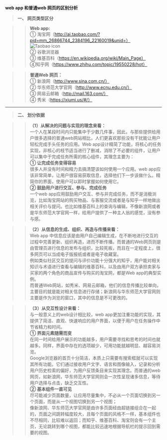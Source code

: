**web app 和普通web 网页的区别分析**  
  
  
>**一、	网页类型区分**  
  
>>**Web  app:**     
①	淘宝网（http://ai.taobao.com/?pid=mm_26866744_2384196_22160019&unid=）  
![Taobao icon](D:\one\10154507114\image)  
②	谷歌浏览器  
③	维基百科（https://en.wikipedia.org/wiki/Main_Page）  
④知乎网（https://www.zhihu.com/topic/19550228/hot）  
  
    
>>**普通Web 网页：**  
①	新浪网（http://www.sina.com.cn/）  
②	华东师范大学官网（http://www.ecnu.edu.cn/）  
③	网易云邮箱（http://mail.163.com/）  
④	秀米（https://xiumi.us/#/）  
   
     
   
 
 ---------------------------------------------------------------------------------------------------------------------------------------
  >**二、	划分依据**
    
    
  >>**（1）从解决的问题与实现的理念来看：**  
  一个人在某段时间内只能集中于少数几件事，因此，与那些提供给用户很多选择的普通web网站相比，人们更喜欢那些没有干扰能让用户轻松完成手头任务的应用。Web app设计精简了功能，将核心的任务实现，非核心的枝节适当进行了删减，消除了不必要的组件，让用户可以集中于完成任务所需的核心组件，其理念主要为：  
  **①	让完成任务变得容易**  
  很多人并没有时间和精力去搞清楚该如何使用一个应用。web app应该非常简单，让用户很容易获取信息，选择他们下一步该做什么。精简你的界面，使用户可以即时掌握如何使用它。  
  **②	鼓励用户进行交互、参与、完成任务**  
  一个web app应用鼓励用户交互、参与并完成任务，而不是消极浏览，比如淘宝网站的购买物品、与客服交流或者是与知乎一样地做出相关评价与提问。也比如维基百科上的查询与编辑，不像新浪网或者是华东师范大学官网一样，给用户提供了一种主人翁的感觉，没有参与感。  
    
 >>**（2）从信息的生成、组织、再造与传播来看：**  
 Web app 中信息应该是由用户自己编辑生成，在不断地进行交互的过程中完善更新、组织再造，进而不断传播。而普通的Web网页则是由管理员进行信息的发布与组织，比较死板，而且在一定程度上，很多网页可以当成电子版报纸或者是电子收藏室。  
 例如类似社区交互的提问与评价功能十分强大的知乎，用户能对相关知识与术语进行查看与编辑的维基百科，以及由用户双方承担卖家与买家的两个角色的商品宣传与购买的淘宝网，都是Web app的典型实例。  
 而普通Web网站，如秀米、网易云邮箱，他们的信息传播比较单向，主要目的就是能对相关信息进行存储；新浪网与华东师范大学官网则主要是作为浏览的窗口，其中的信息是不可更改的。  
 
 >>**（3）从交互性设计来看：**  
 与一般意义上的web设计相比较，web app更加注重功能的实现，其提供了简洁、直观、快速响应的用户界面，以便于用户在任务操作中节省精力和时间。  
 **①	界面元素随需而变**  
 在同一时间给用户展示的功能越多，用户需要寻找和思考的时间也就越多。同样，界面中存在的选项越少，可用功能就越明显、越容易浏览。  
 Google浏览器的首页十分简洁，本质上只需要有搜索框就可以实现其所有功能。它们通过接收用户文字、语言和图像输入，记录和分析用户历史检索的偏好，为用户反馈条目来实现其理念。而普通的web网页，如新浪网，华东师范大学官网则会一次性呈现诸多信息，等待用户选择与点击，缺乏交互性。   
 **②	基本组件一直可见**  
 尽可能减少页面数量，让应用尽量集中，不必从一个页面切换到另一个页面，而是从一个视图切换到另一个视图；   
 像新浪网、华东师范大学官网是由许多页面经由超链接组合在一起的，页面之间跳转幅度较大，且每个页面的风格不一样，基本组件也不尽相同，比较难以返回；而知乎、维基百科、淘宝则会有一个主页，无论跳转到哪个视图，都能比较迅速地根据导航栏的提示回到需要的视图。  
 




